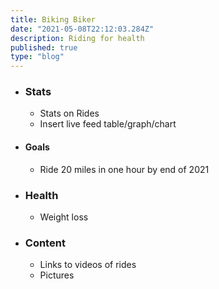 ```yaml
---
title: Biking Biker
date: "2021-05-08T22:12:03.284Z"
description: Riding for health
published: true
type: "blog"
---
```


- ### Stats 
    - Stats on Rides 
    - Insert live feed table/graph/chart 

- #### Goals 
    - Ride 20 miles in one hour by end of 2021 

- ### Health
    - Weight loss 

- ### Content 
    - Links to videos of rides 
    - Pictures 

